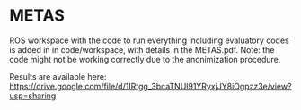 # METAS

ROS workspace with the code to run everything including evaluatory codes is added in in code/workspace, with details in the METAS.pdf.
Note: the code might not be working correctly due to the anonimization procedure.

Results are available here: https://drive.google.com/file/d/1IRtgg_3bcaTNUl91YRyxjJY8iOgpzz3e/view?usp=sharing
